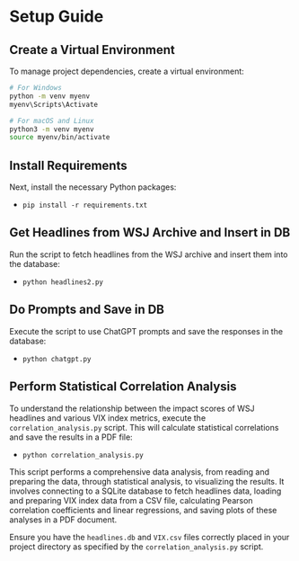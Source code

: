 # Setup Guide

## Create a Virtual Environment
To manage project dependencies, create a virtual environment:

```bash
# For Windows
python -m venv myenv
myenv\Scripts\Activate

# For macOS and Linux
python3 -m venv myenv
source myenv/bin/activate
```

## Install Requirements
Next, install the necessary Python packages:
- `pip install -r requirements.txt`

## Get Headlines from WSJ Archive and Insert in DB
Run the script to fetch headlines from the WSJ archive and insert them into the database:
- `python headlines2.py`

## Do Prompts and Save in DB
Execute the script to use ChatGPT prompts and save the responses in the database:
- `python chatgpt.py`

## Perform Statistical Correlation Analysis
To understand the relationship between the impact scores of WSJ headlines and various VIX index metrics, execute the `correlation_analysis.py` script. This will calculate statistical correlations and save the results in a PDF file:

- `python correlation_analysis.py`

This script performs a comprehensive data analysis, from reading and preparing the data, through statistical analysis, to visualizing the results. It involves connecting to a SQLite database to fetch headlines data, loading and preparing VIX index data from a CSV file, calculating Pearson correlation coefficients and linear regressions, and saving plots of these analyses in a PDF document.

Ensure you have the `headlines.db` and `VIX.csv` files correctly placed in your project directory as specified by the `correlation_analysis.py` script.
